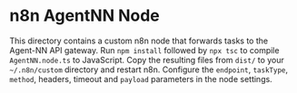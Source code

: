 # n8n AgentNN Node

This directory contains a custom n8n node that forwards tasks to the Agent-NN API gateway.
Run `npm install` followed by `npx tsc` to compile `AgentNN.node.ts` to JavaScript.
Copy the resulting files from `dist/` to your `~/.n8n/custom` directory and restart n8n.
Configure the `endpoint`, `taskType`, `method`, headers, timeout and `payload` parameters in the node settings.
